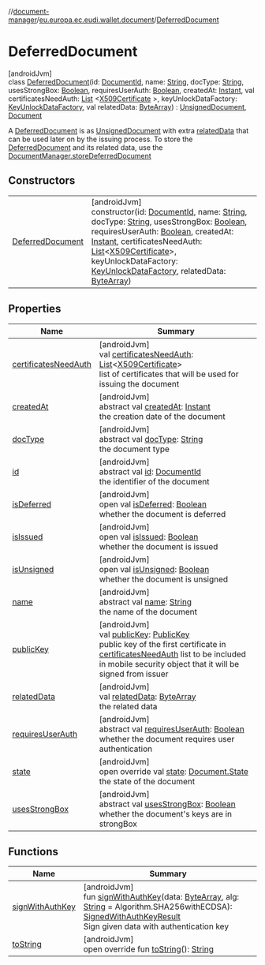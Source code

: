 //[document-manager](../../../index.md)/[eu.europa.ec.eudi.wallet.document](../index.md)/[DeferredDocument](index.md)

# DeferredDocument

[androidJvm]\
class [DeferredDocument](index.md)(id: [DocumentId](../-document-id/index.md),
name: [String](https://kotlinlang.org/api/latest/jvm/stdlib/kotlin/-string/index.html),
docType: [String](https://kotlinlang.org/api/latest/jvm/stdlib/kotlin/-string/index.html),
usesStrongBox: [Boolean](https://kotlinlang.org/api/latest/jvm/stdlib/kotlin/-boolean/index.html),
requiresUserAuth: [Boolean](https://kotlinlang.org/api/latest/jvm/stdlib/kotlin/-boolean/index.html),
createdAt: [Instant](https://developer.android.com/reference/kotlin/java/time/Instant.html), val
certificatesNeedAuth: [List](https://kotlinlang.org/api/latest/jvm/stdlib/kotlin.collections/-list/index.html)
&lt;[X509Certificate](https://developer.android.com/reference/kotlin/java/security/cert/X509Certificate.html)
&gt;, keyUnlockDataFactory: [KeyUnlockDataFactory](../-key-unlock-data-factory/index.md), val
relatedData: [ByteArray](https://kotlinlang.org/api/latest/jvm/stdlib/kotlin/-byte-array/index.html)) : [UnsignedDocument](../-unsigned-document/index.md), [Document](../-document/index.md)

A [DeferredDocument](index.md) is as [UnsignedDocument](../-unsigned-document/index.md) with
extra [relatedData](related-data.md) that can be used later on by the issuing process. To store
the [DeferredDocument](index.md) and its related data, use
the [DocumentManager.storeDeferredDocument](../-document-manager/store-deferred-document.md)

## Constructors

|                                           |                                                                                                                                                                                                                                                                                                                                                                                                                                                                                                                                                                                                                                                                                                                                                                                                                                                                                                                                                                                             |
|-------------------------------------------|---------------------------------------------------------------------------------------------------------------------------------------------------------------------------------------------------------------------------------------------------------------------------------------------------------------------------------------------------------------------------------------------------------------------------------------------------------------------------------------------------------------------------------------------------------------------------------------------------------------------------------------------------------------------------------------------------------------------------------------------------------------------------------------------------------------------------------------------------------------------------------------------------------------------------------------------------------------------------------------------|
| [DeferredDocument](-deferred-document.md) | [androidJvm]<br>constructor(id: [DocumentId](../-document-id/index.md), name: [String](https://kotlinlang.org/api/latest/jvm/stdlib/kotlin/-string/index.html), docType: [String](https://kotlinlang.org/api/latest/jvm/stdlib/kotlin/-string/index.html), usesStrongBox: [Boolean](https://kotlinlang.org/api/latest/jvm/stdlib/kotlin/-boolean/index.html), requiresUserAuth: [Boolean](https://kotlinlang.org/api/latest/jvm/stdlib/kotlin/-boolean/index.html), createdAt: [Instant](https://developer.android.com/reference/kotlin/java/time/Instant.html), certificatesNeedAuth: [List](https://kotlinlang.org/api/latest/jvm/stdlib/kotlin.collections/-list/index.html)&lt;[X509Certificate](https://developer.android.com/reference/kotlin/java/security/cert/X509Certificate.html)&gt;, keyUnlockDataFactory: [KeyUnlockDataFactory](../-key-unlock-data-factory/index.md), relatedData: [ByteArray](https://kotlinlang.org/api/latest/jvm/stdlib/kotlin/-byte-array/index.html)) |

## Properties

| Name                                                                    | Summary                                                                                                                                                                                                                                                                                                                                                                   |
|-------------------------------------------------------------------------|---------------------------------------------------------------------------------------------------------------------------------------------------------------------------------------------------------------------------------------------------------------------------------------------------------------------------------------------------------------------------|
| [certificatesNeedAuth](../-unsigned-document/certificates-need-auth.md) | [androidJvm]<br>val [certificatesNeedAuth](../-unsigned-document/certificates-need-auth.md): [List](https://kotlinlang.org/api/latest/jvm/stdlib/kotlin.collections/-list/index.html)&lt;[X509Certificate](https://developer.android.com/reference/kotlin/java/security/cert/X509Certificate.html)&gt;<br>list of certificates that will be used for issuing the document |
| [createdAt](../-document/created-at.md)                                 | [androidJvm]<br>abstract val [createdAt](../-document/created-at.md): [Instant](https://developer.android.com/reference/kotlin/java/time/Instant.html)<br>the creation date of the document                                                                                                                                                                               |
| [docType](../-document/doc-type.md)                                     | [androidJvm]<br>abstract val [docType](../-document/doc-type.md): [String](https://kotlinlang.org/api/latest/jvm/stdlib/kotlin/-string/index.html)<br>the document type                                                                                                                                                                                                   |
| [id](../-document/id.md)                                                | [androidJvm]<br>abstract val [id](../-document/id.md): [DocumentId](../-document-id/index.md)<br>the identifier of the document                                                                                                                                                                                                                                           |
| [isDeferred](../-document/is-deferred.md)                               | [androidJvm]<br>open val [isDeferred](../-document/is-deferred.md): [Boolean](https://kotlinlang.org/api/latest/jvm/stdlib/kotlin/-boolean/index.html)<br>whether the document is deferred                                                                                                                                                                                |
| [isIssued](../-document/is-issued.md)                                   | [androidJvm]<br>open val [isIssued](../-document/is-issued.md): [Boolean](https://kotlinlang.org/api/latest/jvm/stdlib/kotlin/-boolean/index.html)<br>whether the document is issued                                                                                                                                                                                      |
| [isUnsigned](../-document/is-unsigned.md)                               | [androidJvm]<br>open val [isUnsigned](../-document/is-unsigned.md): [Boolean](https://kotlinlang.org/api/latest/jvm/stdlib/kotlin/-boolean/index.html)<br>whether the document is unsigned                                                                                                                                                                                |
| [name](../-document/name.md)                                            | [androidJvm]<br>abstract val [name](../-document/name.md): [String](https://kotlinlang.org/api/latest/jvm/stdlib/kotlin/-string/index.html)<br>the name of the document                                                                                                                                                                                                   |
| [publicKey](../-unsigned-document/public-key.md)                        | [androidJvm]<br>val [publicKey](../-unsigned-document/public-key.md): [PublicKey](https://developer.android.com/reference/kotlin/java/security/PublicKey.html)<br>public key of the first certificate in [certificatesNeedAuth](../-unsigned-document/certificates-need-auth.md) list to be included in mobile security object that it will be signed from issuer         |
| [relatedData](related-data.md)                                          | [androidJvm]<br>val [relatedData](related-data.md): [ByteArray](https://kotlinlang.org/api/latest/jvm/stdlib/kotlin/-byte-array/index.html)<br>the related data                                                                                                                                                                                                           |
| [requiresUserAuth](../-document/requires-user-auth.md)                  | [androidJvm]<br>abstract val [requiresUserAuth](../-document/requires-user-auth.md): [Boolean](https://kotlinlang.org/api/latest/jvm/stdlib/kotlin/-boolean/index.html)<br>whether the document requires user authentication                                                                                                                                              |
| [state](state.md)                                                       | [androidJvm]<br>open override val [state](state.md): [Document.State](../-document/-state/index.md)<br>the state of the document                                                                                                                                                                                                                                          |
| [usesStrongBox](../-document/uses-strong-box.md)                        | [androidJvm]<br>abstract val [usesStrongBox](../-document/uses-strong-box.md): [Boolean](https://kotlinlang.org/api/latest/jvm/stdlib/kotlin/-boolean/index.html)<br>whether the document's keys are in strongBox                                                                                                                                                         |

## Functions

| Name                                                           | Summary                                                                                                                                                                                                                                                                                                                                                                                                              |
|----------------------------------------------------------------|----------------------------------------------------------------------------------------------------------------------------------------------------------------------------------------------------------------------------------------------------------------------------------------------------------------------------------------------------------------------------------------------------------------------|
| [signWithAuthKey](../-unsigned-document/sign-with-auth-key.md) | [androidJvm]<br>fun [signWithAuthKey](../-unsigned-document/sign-with-auth-key.md)(data: [ByteArray](https://kotlinlang.org/api/latest/jvm/stdlib/kotlin/-byte-array/index.html), alg: [String](https://kotlinlang.org/api/latest/jvm/stdlib/kotlin/-string/index.html) = Algorithm.SHA256withECDSA): [SignedWithAuthKeyResult](../-signed-with-auth-key-result/index.md)<br>Sign given data with authentication key |
| [toString](to-string.md)                                       | [androidJvm]<br>open override fun [toString](to-string.md)(): [String](https://kotlinlang.org/api/latest/jvm/stdlib/kotlin/-string/index.html)                                                                                                                                                                                                                                                                       |
